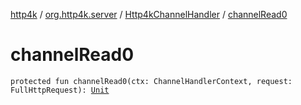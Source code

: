 [http4k](../../index.md) / [org.http4k.server](../index.md) / [Http4kChannelHandler](index.md) / [channelRead0](./channel-read0.md)

# channelRead0

`protected fun channelRead0(ctx: ChannelHandlerContext, request: FullHttpRequest): `[`Unit`](https://kotlinlang.org/api/latest/jvm/stdlib/kotlin/-unit/index.html)